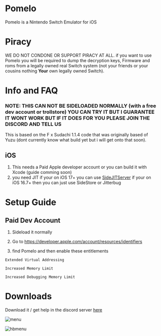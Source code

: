 # Pomelo
Pomelo is a Nintendo Switch Emulator for iOS 

# Piracy

WE DO NOT CONDONE OR SUPPORT PIRACY AT ALL. if you want to use Pomelo you will be required to dump the decryption keys, Firmware and roms from a legally owned real Switch system (not your friends or your cousins nothing **Your** own legally owned Switch).



# Info and FAQ

### NOTE: THIS CAN NOT BE SIDELOADED NORMALLY (with a free dev account or trollstore) YOU CAN TRY IT BUT I GUARANTEE IT WONT WORK BUT IF IT DOES FOR YOU PLEASE JOIN THE DISCORD AND TELL US

This is based on the F x Sudachi 1.1.4 code that was originally based of Yuzu (dont currently know what build yet but i will get onto that soon).

## iOS

1. This needs a Paid Apple developer account or you can build it with Xcode (guide comming soon)
2. you need JIT if your on iOS 17+ you can use [SideJITServer](https://github.com/nythepegasus/SideJITServer) if your on iOS 16.7+ then you can just use SideStore or Jitterbug


# Setup Guide

## Paid Dev Account
1. Sideload it normally

2. Go to https://developer.apple.com/account/resources/identifiers

3. find Pomelo and then enable these entitlements

```Extended Virtual Addressing```

```Increased Memory Limit```

```Increased Debugging Memory Limit```

# Downloads
Download it / get help in the discord server [here](https://discord.gg/JkuKZezxeJ)



![menu](https://github.com/stossy11/Pomelo/blob/main/images/IMG_081EF53F67C9-1.jpeg)

![hbmenu](https://github.com/stossy11/Pomelo/blob/main/images/IMG_1807.png)
